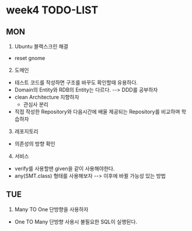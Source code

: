 # week4 TODO-LIST

## MON
1. Ubuntu 블랙스크린 해결
- reset gnome
2. 도메인
- 테스트 코드를 작성하면 구조를 바꾸도 확인할때 유용하다.
- Domain의 Entity와 RDB의 Entity는 다르다. --> DDD를 공부하자
- clean Architecture 지향하자
    - 관심사 분리
- 직접 작성한 Repository와 다음시간에 배울 제공되는 Repository를 비교하며 학습하자
3. 레포지토리
- 의존성의 방향 확인
4. 서비스
- verify를 사용할땐 given을 같이 사용해야한다.
- any(SMT.class) 형태를 사용해보자 --> 이후에 바뀔 가능성 있는 방법

## TUE
1. Many TO One 단방향을 사용하자
- One TO Many 단방향 사용시 불필요한 SQL이 실행된다.